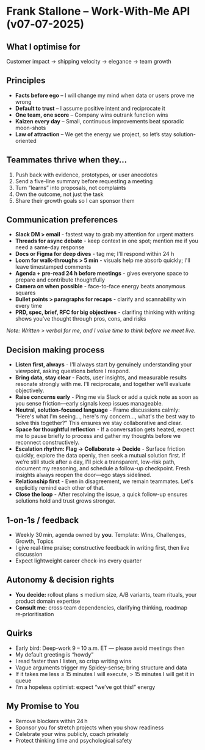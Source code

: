 # Frank Stallone – Work‑With‑Me API  (v07‑07-2025)

## What I optimise for
Customer impact → shipping velocity → elegance → team growth

## Principles
- **Facts before ego** – I will change my mind when data or users prove me wrong
- **Default to trust** – I assume positive intent and reciprocate it
- **One team, one score** – Company wins outrank function wins
- **Kaizen every day** – Small, continuous improvements beat sporadic moon-shots
- **Law of attraction** – We get the energy we project, so let’s stay solution-oriented

## Teammates thrive when they…
1. Push back with evidence, prototypes, or user anecdotes
2. Send a five-line summary before requesting a meeting
3. Turn “learns” into proposals, not complaints
4. Own the outcome, not just the task
5. Share their growth goals so I can sponsor them

## Communication preferences

- **Slack DM > email** - fastest way to grab my attention for urgent matters
- **Threads for async debate** - keep context in one spot; mention me if you need a same-day response
- **Docs or Figma for deep dives** - tag me; I'll respond within 24 h
- **Loom for walk-throughs > 5 min** - visuals help me absorb quickly; I'll leave timestamped comments
- **Agenda + pre-read 24 h before meetings** - gives everyone space to prepare and contribute thoughtfully
- **Camera on when possible** - face-to-face energy beats anonymous squares
- **Bullet points > paragraphs for recaps** - clarify and scannability win every time
- **PRD, spec, brief, RFC for big objectives** - clarifing thinking with writing shows you've thought through pros, cons, and risks

_Note: Written > verbal for me, and I value time to think before we meet live._

## Decision making process
- **Listen first, always** - I'll always start by genuinely understanding your viewpoint, asking questions before I respond.
- **Bring data, stay clear** - Facts, user insights, and measurable results resonate strongly with me. I'll reciprocate, and together we'll evaluate objectively.
- **Raise concerns early** - Ping me via Slack or add a quick note as soon as you sense friction—early signals keep issues manageable.
- **Neutral, solution-focused language** - Frame discussions calmly: “Here's what I'm seeing..., here's my concern..., what's the best way to solve this together?” This ensures we stay collaborative and clear.
- **Space for thoughtful reflection** - If a conversation gets heated, expect me to pause briefly to process and gather my thoughts before we reconnect constructively.
- **Escalation rhythm: Flag → Collaborate → Decide** - Surface friction quickly, explore the data openly, then seek a mutual solution first. If we’re still stuck after a day, I'll pick a transparent, low-risk path, document my reasoning, and schedule a follow-up checkpoint. Fresh insights always reopen the door—ego stays sidelined.
- **Relationship first** - Even in disagreement, we remain teammates. Let's explicitly remind each other of that.
- **Close the loop** - After resolving the issue, a quick follow-up ensures solutions hold and trust grows stronger.

## 1‑on‑1s / feedback
- Weekly 30 min, agenda owned by **you**. Template: Wins, Challenges, Growth, Topics
- I give real‑time praise; constructive feedback in writing first, then live discussion
- Expect lightweight career check-ins every quarter

## Autonomy & decision rights
- **You decide:** rollout plans ≤ medium size, A/B variants, team rituals, your product domain expertise
- **Consult me:** cross‑team dependencies, clarifying thinking, roadmap re‑prioritisation

## Quirks
- Early bird: Deep-work 9 – 10 a.m. ET — please avoid meetings then
- My default greeting is “howdy”
- I read faster than I listen, so crisp writing wins
- Vague arguments trigger my Spidey-sense; bring structure and data
- If it takes me less ≤ 15 minutes I will execute, > 15 minutes I will get it in queue
- I’m a hopeless optimist: expect “we’ve got this!” energy

## My Promise to You
- Remove blockers within 24 h
- Sponsor you for stretch projects when you show readiness
- Celebrate your wins publicly, coach privately
- Protect thinking time and psychological safety
